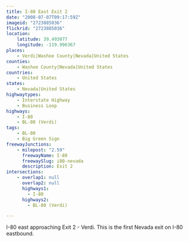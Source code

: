 ```yaml
---
title: I-80 East Exit 2
date: "2008-07-07T09:17:59Z"
imageid: "2723885036"
flickrid: "2723885036"
location:
    latitude: 39.493077
    longitude: -119.996367
places:
    - Verdi|Washoe County|Nevada|United States
counties:
    - Washoe County|Nevada|United States
countries:
    - United States
states:
    - Nevada|United States
highwaytypes:
    - Interstate Highway
    - Business Loop
highways:
    - I-80
    - BL-80 (Verdi)
tags:
    - BL-80
    - Big Green Sign
freewayJunctions:
    - milepost: "2.59"
      freewayName: I-80
      freewaySlug: i80-nevada
      description: Exit 2
intersections:
    - overlap1: null
      overlap2: null
      highways1:
        - I-80
      highways2:
        - BL-80 (Verdi)

---
```

I-80 east approaching Exit 2 - Verdi.  This is the first Nevada exit on I-80 eastbound.
